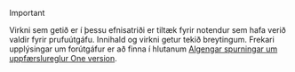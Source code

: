 > [!IMPORTANT]
> Virkni sem getið er í þessu efnisatriði er tiltæk fyrir notendur sem hafa verið valdir fyrir prufuútgáfu. Innihald og virkni getur tekið breytingum. Frekari upplýsingar um forútgáfur er að finna í hlutanum [Algengar spurningar um uppfærslureglur One version](https://docs.microsoft.com/en-us/dynamics365/unified-operations/fin-and-ops/get-started/one-version).
